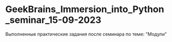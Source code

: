 # GeekBrains_Immersion_into_Python_seminar_15-09-2023
Выполненные практические задания после семинара по теме: "Модули"
